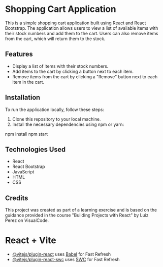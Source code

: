 # Shopping Cart Application

This is a simple shopping cart application built using React and React Bootstrap. The application allows users to view a list of available items with their stock numbers and add them to the cart. Users can also remove items from the cart, which will return them to the stock.


## Features

* Display a list of items with their stock numbers.
* Add items to the cart by clicking a button next to each item.
* Remove items from the cart by clicking a "Remove" button next to each item in the cart.

## Installation

To run the application locally, follow these steps:

1. Clone this repository to your local machine.
2. Install the necessary dependencies using npm or yarn:

npm install
npm start


## Technologies Used

* React
* React Bootstrap
* JavaScript
* HTML
* CSS

## Credits

This project was created as part of a learning exercise and is based on the guidance provided in the course "Building Projects with React" by Luiz Perez on VisualCode.

# React + Vite

- [@vitejs/plugin-react](https://github.com/vitejs/vite-plugin-react/blob/main/packages/plugin-react/README.md) uses [Babel](https://babeljs.io/) for Fast Refresh
- [@vitejs/plugin-react-swc](https://github.com/vitejs/vite-plugin-react-swc) uses [SWC](https://swc.rs/) for Fast Refresh
